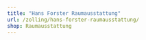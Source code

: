 ```yaml
---
title: "Hans Forster Raumausstattung"
url: /zolling/hans-forster-raumausstattung/
shop: Raumausstattung
---
```

